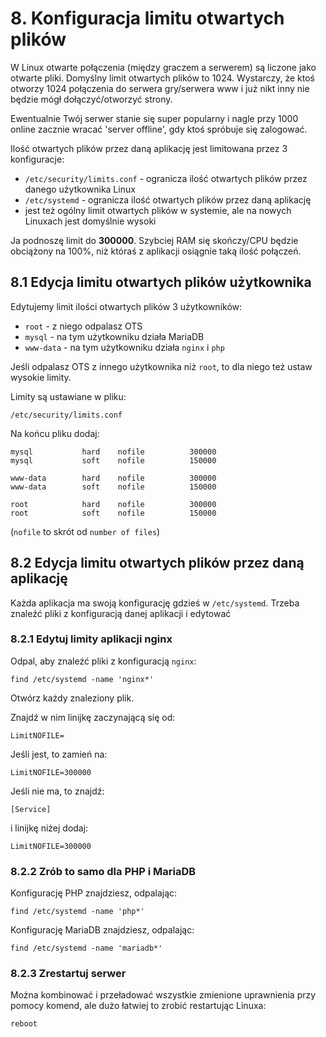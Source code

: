 # 8. Konfiguracja limitu otwartych plików

W Linux otwarte połączenia (między graczem a serwerem) są liczone jako otwarte pliki.
Domyślny limit otwartych plików to 1024.
Wystarczy, że ktoś otworzy 1024 połączenia do serwera gry/serwera www i
już nikt inny nie będzie mógł dołączyć/otworzyć strony.

Ewentualnie Twój serwer stanie się super popularny i
nagle przy 1000 online zacznie wracać 'server offline', gdy ktoś spróbuje się zalogować.

Ilość otwartych plików przez daną aplikację jest limitowana przez 3 konfiguracje:
- `/etc/security/limits.conf` - ogranicza ilość otwartych plików przez danego użytkownika Linux
- `/etc/systemd` - ogranicza ilość otwartych plików przez daną aplikację
- jest też ogólny limit otwartych plików w systemie, ale na nowych Linuxach jest domyślnie wysoki 

Ja podnoszę limit do __300000__.
Szybciej RAM się skończy/CPU będzie obciążony na 100%, 
niż któraś z aplikacji osiągnie taką ilość połączeń.

## 8.1 Edycja limitu otwartych plików użytkownika

Edytujemy limit ilości otwartych plików 3 użytkowników:
- `root` - z niego odpalasz OTS
- `mysql` - na tym użytkowniku działa MariaDB
- `www-data` - na tym użytkowniku działa `nginx` i `php`

Jeśli odpalasz OTS z innego użytkownika niż `root`, to dla niego też ustaw wysokie limity.

Limity są ustawiane w pliku:
```
/etc/security/limits.conf
```

Na końcu pliku dodaj:
```
mysql           hard    nofile          300000
mysql           soft    nofile          150000

www-data        hard    nofile          300000
www-data        soft    nofile          150000

root            hard    nofile          300000
root            soft    nofile          150000
```
(`nofile` to skrót od `number of files`)

## 8.2 Edycja limitu otwartych plików przez daną aplikację

Każda aplikacja ma swoją konfigurację gdzieś w `/etc/systemd`.
Trzeba znaleźć pliki z konfiguracją danej aplikacji i edytować

### 8.2.1 Edytuj limity aplikacji nginx

Odpal, aby znaleźć pliki z konfiguracją `nginx`:
```
find /etc/systemd -name 'nginx*'
```
Otwórz każdy znaleziony plik.

Znajdź w nim linijkę zaczynającą się od:
```
LimitNOFILE=
```
Jeśli jest, to zamień na:
```
LimitNOFILE=300000
```
Jeśli nie ma, to znajdź:
```
[Service]
```
i linijkę niżej dodaj:
```
LimitNOFILE=300000
```

### 8.2.2 Zrób to samo dla PHP i MariaDB

Konfigurację PHP znajdziesz, odpalając:
```
find /etc/systemd -name 'php*'
```
Konfigurację MariaDB znajdziesz, odpalając:
```
find /etc/systemd -name 'mariadb*'
```
### 8.2.3 Zrestartuj serwer

Można kombinować i przeładować wszystkie zmienione uprawnienia przy pomocy komend,
ale dużo łatwiej to zrobić restartując Linuxa:
```
reboot
```
